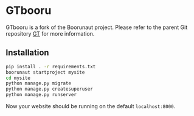 # GTbooru

GTbooru is a fork of the Boorunaut project. Please refer to the parent Git repository [GT](https://github.com/uaevuon/GT) for more information.

## Installation

```bash
pip install . -r requirements.txt
boorunaut startproject mysite
cd mysite
python manage.py migrate
python manage.py createsuperuser
python manage.py runserver
```

Now your website should be running on the default `localhost:8000`.
